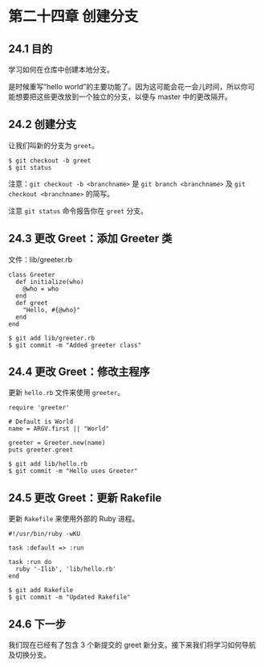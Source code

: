# 第二十四章 创建分支

## 24.1 目的

学习如何在仓库中创建本地分支。

是时候重写“hello world”的主要功能了。因为这可能会花一会儿时间，所以你可能想要把这些更改放到一个独立的分支，以便与 master 中的更改隔开。

## 24.2 创建分支

让我们叫新的分支为 `greet`。

```
$ git checkout -b greet
$ git status
```

注意：`git checkout -b <branchname>` 是 `git branch <branchname>` 及 `git checkout <branchname>` 的简写。

注意 `git status` 命令报告你在 `greet` 分支。

## 24.3 更改 Greet：添加 Greeter 类

文件：lib/greeter.rb

```
class Greeter
  def initialize(who)
    @who = who
  end
  def greet
    "Hello, #{@who}"
  end
end
```

```
$ git add lib/greeter.rb
$ git commit -m "Added greeter class"
```

## 24.4 更改 Greet：修改主程序

更新 `hello.rb` 文件来使用 `greeter`。

```
require 'greeter'

# Default is World
name = ARGV.first || "World"

greeter = Greeter.new(name)
puts greeter.greet
```

```
$ git add lib/hello.rb
$ git commit -m "Hello uses Greeter"
```

## 24.5 更改 Greet：更新 Rakefile

更新 `Rakefile` 来使用外部的 Ruby 进程。

```
#!/usr/bin/ruby -wKU

task :default => :run

task :run do
  ruby '-Ilib', 'lib/hello.rb'
end
```

```
$ git add Rakefile
$ git commit -m "Updated Rakefile"
```

## 24.6 下一步

我们现在已经有了包含 3 个新提交的 greet 新分支。接下来我们将学习如何导航及切换分支。